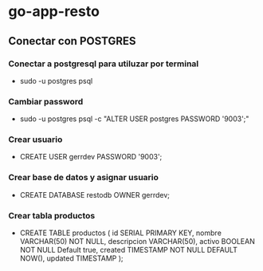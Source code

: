 # go-app-resto

## Conectar con POSTGRES
### Conectar a postgresql para utiluzar por terminal
 - sudo -u postgres psql

### Cambiar password
- sudo -u postgres psql -c "ALTER USER postgres PASSWORD '9003';"

### Crear usuario
- CREATE USER gerrdev PASSWORD '9003';

### Crear base de datos y asignar usuario
- CREATE DATABASE restodb OWNER gerrdev;

### Crear tabla productos
- CREATE TABLE productos (
  id SERIAL PRIMARY KEY,
  nombre VARCHAR(50) NOT NULL,
  descripcion VARCHAR(50),
  activo BOOLEAN NOT NULL Default true,
  created TIMESTAMP NOT NULL DEFAULT NOW(),
  updated TIMESTAMP
  );
